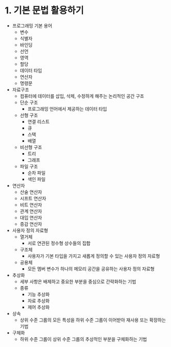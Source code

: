 # 1. 기본 문법 활용하기

- 프로그래밍 기본 용어
  - 변수
  - 식별자
  - 바인딩
  - 선언
  - 영역
  - 할당
  - 데이터 타입
  - 연산자
  - 명령문
- 자료구조
  - 컴퓨터에 데이터를 삽입, 삭제, 수정하게 해주는 논리적인 공간 구조
  - 단순 구조
    - 프로그래밍 언어에서 제공하는 데이터 타입
  - 선형 구조
    - 연결 리스트
    - 큐
    - 스택
    - 배열
  - 비선형 구조
    - 트리
    - 그래프
  - 파일 구조
    - 순차 파일
    - 색인 파일
- 연산자
  - 산술 연산자
  - 시프트 연산자
  - 비트 연산자
  - 관계 연산자
  - 대입 연산자
  - 증감 연산자
- 사용자 정의 자료형
  - 열거체
    - 서로 연관된 정수형 상수들의 집합
  - 구조체
    - 사용자가 기본 타입을 가지고 새롭게 정의할 수 있는 사용자 정의 자료형
  - 공용체
    - 모든 멤버 변수가 하나의 메모리 공간을 공유하는 사용자 정의 자료형
- 추상화
  - 세부 사항은 배제하고 중요한 부분을 중심으로 간략화하는 기법
  - 종류
    - 기능 추상화
    - 자료 추상화
    - 제어 추상화
- 상속
  - 상위 수준 그룹의 모든 특성을 하위 수준 그룹이 이어받아 재사용 또는 확장하는 기법
- 구체화
  - 하위 수준 그룹이 상위 수준 그룹의 추상적인 부분을 구체화하는 기법